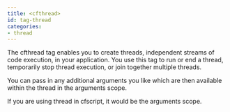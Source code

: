 ```yaml
---
title: <cfthread>
id: tag-thread
categories:
- thread
---
```


The cfthread tag enables you to create threads, independent streams of code execution, in your application.
You use this tag to run or end a thread, temporarily stop thread execution, or join together multiple threads.

You can pass in any additional arguments you like which are then available within the thread in the arguments scope. 

If you are using thread in cfscript, it would be the arguments scope.
